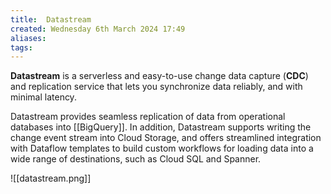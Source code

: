 ```yaml
---
title:  Datastream
created: Wednesday 6th March 2024 17:49
aliases: 
tags: 
---
```

**Datastream** is a serverless and easy-to-use change data capture (**CDC**) and replication service that lets you synchronize data reliably, and with minimal latency.

Datastream provides seamless replication of data from operational databases into [[BigQuery]]. In addition, Datastream supports writing the change event stream into Cloud Storage, and offers streamlined integration with Dataflow templates to build custom workflows for loading data into a wide range of destinations, such as Cloud SQL and Spanner.


![[datastream.png]]